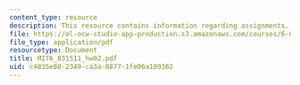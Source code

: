 ```yaml
---
content_type: resource
description: This resource contains information regarding assignments.
file: https://ol-ocw-studio-app-production.s3.amazonaws.com/courses/6-831-user-interface-design-and-implementation-spring-2011/c4835e882349ca3a88771fe06a109362_MIT6_831S11_hw02.pdf
file_type: application/pdf
resourcetype: Document
title: MIT6_831S11_hw02.pdf
uid: c4835e88-2349-ca3a-8877-1fe06a109362
---
```

